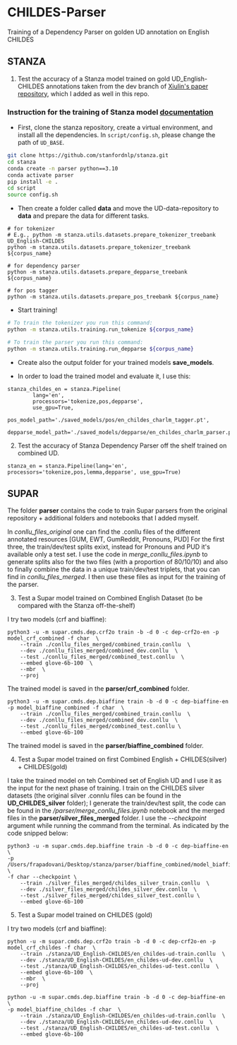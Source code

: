 # CHILDES-Parser
Training of a Dependency Parser on golden UD annotation on English CHILDES 

## STANZA 

1. Test the accuracy of a Stanza model trained on gold UD_English-CHILDES annotations taken from the dev branch of [Xiulin's paper repository](https://github.com/UniversalDependencies/UD_English-CHILDES), which I added as well in this repo.

### Instruction for the training of Stanza model [documentation](https://stanfordnlp.github.io/stanza/training_and_evaluation.html)
- First, clone the stanza repository,  create a virtual environment, and install all the dependencies. In ```script/config.sh```, please change the path of ```UD_BASE```.

```bash
git clone https://github.com/stanfordnlp/stanza.git
cd stanza
conda create -n parser python==3.10
conda activate parser
pip install -e .
cd script
source config.sh
```
- Then create a folder called **data** and move the UD-data-repository to **data** and prepare the data for different tasks.
```
# for tokenizer
# E.g., python -m stanza.utils.datasets.prepare_tokenizer_treebank UD_English-CHILDES
python -m stanza.utils.datasets.prepare_tokenizer_treebank ${corpus_name}

# for dependency parser
python -m stanza.utils.datasets.prepare_depparse_treebank ${corpus_name}

# for pos tagger
python -m stanza.utils.datasets.prepare_pos_treebank ${corpus_name}
```
- Start training!  
```bash
# To train the tokenizer you run this command:
python -m stanza.utils.training.run_tokenize ${corpus_name}

# To train the parser you run this command:
python -m stanza.utils.training.run_depparse ${corpus_name}
```
- Create also the output folder for your trained models **save_models**.

- In order to load the trained model and evaluate it, I use this:

```
stanza_childes_en = stanza.Pipeline(
        lang='en',
        processors='tokenize,pos,depparse',
        use_gpu=True,
        pos_model_path='./saved_models/pos/en_childes_charlm_tagger.pt',
        depparse_model_path='./saved_models/depparse/en_childes_charlm_parser.pt')
```


2. Test the accuracy of Stanza Dependency Parser off the shelf trained on combined UD. 

`stanza_en = stanza.Pipeline(lang='en', processors='tokenize,pos,lemma,depparse', use_gpu=True)`


## SUPAR 
The folder **parser** contains the code to train Supar parsers from the original repository + additional folders and notebooks that I added myself.

In *conllu_files_original* one can find the .conllu files of the different annotated resources [GUM, EWT, GumReddit, Pronouns, PUD] For the first three, the train/dev/test splits exixt, instead for Pronouns and PUD it's available only a test set. I use the code in  *merge_conllu_files.ipynb* to generate splits also for the two files (with a proportion of 80/10/10) and also to finally combine the data in a unique train/dev/test triplets, that you can find in *conllu_files_merged*. I then use these files as input for the training of the parser.

3. Test a Supar model trained on Combined English Dataset (to be compared with the Stanza off-the-shelf)

I try two models (crf and biaffine):

```
python3 -u -m supar.cmds.dep.crf2o train -b -d 0 -c dep-crf2o-en -p model_crf_combined -f char  \
    --train ./conllu_files_merged/combined_train.conllu  \
    --dev ./conllu_files_merged/combined_dev.conllu  \
    --test ./conllu_files_merged/combined_test.conllu  \
    --embed glove-6b-100  \
    --mbr  \
    --proj
```
The trained model is saved in the **parser/crf_combined** folder.

```
python3 -u -m supar.cmds.dep.biaffine train -b -d 0 -c dep-biaffine-en -p model_biaffine_combined -f char  \
    --train ./conllu_files_merged/combined_train.conllu  \
    --dev ./conllu_files_merged/combined_dev.conllu  \
    --test ./conllu_files_merged/combined_test.conllu \
    --embed glove-6b-100   
```
The trained model is saved in the **parser/biaffine_combined** folder.


4. Test a Supar model trained on first Combined English + CHILDES(silver) + CHILDES(gold)

I take the trained model on teh Combined set of English UD and I use it as the input for the next phase of training.
I train on the CHILDES silver datasets (the original silver .connlu files can be found in the **UD_CHILDES_silver** folder); I generate the train/dev/test split, the code can be found in the */parser/merge_conllu_files.ipynb* notebook and the merged files in the **parser/silver_files_merged** folder.
I use the *--checkpoint* argument while running the command from the terminal. As indicated by the code snipped below:

```
python3 -u -m supar.cmds.dep.biaffine train -b -d 0 -c dep-biaffine-en \
-p /Users/frapadovani/Desktop/stanza/parser/biaffine_combined/model_biaffine_combined \
-f char --checkpoint \
    --train ./silver_files_merged/childes_silver_train.conllu  \
    --dev ./silver_files_merged/childes_silver_dev.conllu  \
    --test ./silver_files_merged/childes_silver_test.conllu \
    --embed glove-6b-100 
```


5. Test a Supar model trained on CHILDES (gold)

I try two models (crf and biaffine):

```
python -u -m supar.cmds.dep.crf2o train -b -d 0 -c dep-crf2o-en -p model_crf_childes -f char  \
    --train ./stanza/UD_English-CHILDES/en_childes-ud-train.conllu  \
    --dev ./stanza/UD_English-CHILDES/en_childes-ud-dev.conllu  \
    --test ./stanza/UD_English-CHILDES/en_childes-ud-test.conllu  \
    --embed glove-6b-100  \
    --mbr  \
    --proj
```

```
python -u -m supar.cmds.dep.biaffine train -b -d 0 -c dep-biaffine-en \
-p model_biaffine_childes -f char  \
    --train ./stanza/UD_English-CHILDES/en_childes-ud-train.conllu  \
    --dev ./stanza/UD_English-CHILDES/en_childes-ud-dev.conllu  \
    --test ./stanza/UD_English-CHILDES/en_childes-ud-test.conllu  \
    --embed glove-6b-100   
```





